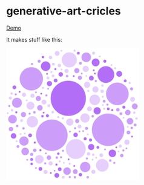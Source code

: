 # generative-art-cricles

[Demo](http://kuukienator.eu/generative-art-cricles/)

It makes stuff like this:

<img src="/circles.png" width="350">
